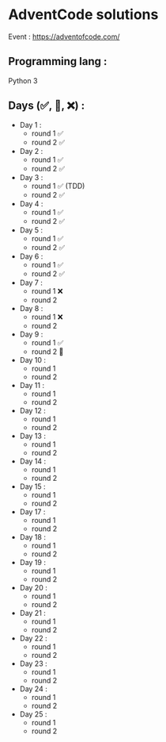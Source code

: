 # AdventCode solutions
Event : https://adventofcode.com/
## Programming lang :
Python 3

## Days (✅, 🚶, ❌) :
- Day 1 : 
    - round 1 ✅
    - round 2 ✅
- Day 2 : 
    - round 1 ✅
    - round 2 ✅
- Day 3 : 
    - round 1 ✅ (TDD)
    - round 2 ✅
- Day 4 : 
    - round 1 ✅
    - round 2 ✅
- Day 5 : 
    - round 1 ✅
    - round 2 ✅
- Day 6 : 
    - round 1 ✅
    - round 2 ✅
- Day 7 : 
    - round 1 ❌
    - round 2
- Day 8 : 
    - round 1 ❌
    - round 2
- Day 9 : 
    - round 1 ✅
    - round 2 🚶
- Day 10 : 
    - round 1
    - round 2
- Day 11 : 
    - round 1
    - round 2
- Day 12 : 
    - round 1
    - round 2
- Day 13 : 
    - round 1
    - round 2
- Day 14 : 
    - round 1
    - round 2
- Day 15 : 
    - round 1
    - round 2
- Day 17 : 
    - round 1
    - round 2
- Day 18 : 
    - round 1
    - round 2
- Day 19 : 
    - round 1
    - round 2
- Day 20 : 
    - round 1
    - round 2
- Day 21 : 
    - round 1
    - round 2
- Day 22 : 
    - round 1
    - round 2
- Day 23 : 
    - round 1
    - round 2
- Day 24 : 
    - round 1
    - round 2
- Day 25 : 
    - round 1
    - round 2
